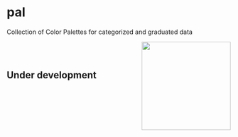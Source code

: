 # pal
Collection of Color Palettes for categorized and graduated data

<img align="right" src="https://user-images.githubusercontent.com/16768318/49789706-a2505f80-fcfa-11e8-9441-199ef4ee6fb1.png"  width="200">

<br>
<br>

## Under development 
